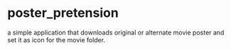 # poster_pretension
a simple application that downloads original or alternate movie poster and set it as icon for the movie folder.
